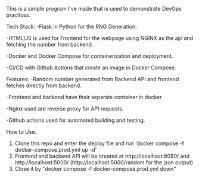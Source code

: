 This is a simple program I've made that is used to demonstrate DevOps practices.

Tech Stack:
-Flask in Python for the RNG Generation.

-HTML/JS is used for Frontend for the webpage using NGINX as the api and fetching the number from backend.

-Docker and Docker Compose for containerization and deployment.

-CI/CD with Github Actions that create an image in Docker Compose.

Features:
-Random number generated from Backend API and frontend fetches directly from backend.

-Frontend and backend have their separate container in docker 

-Nginx used are reverse proxy for API requests.

-Github actions used for automated building and testing. 

How to Use:
1) Clone this repo and enter the deploy file and run 'docker compose -f docker-compose.prod.yml up -d'
2) Frontend and backend API will be created at http://localhost:8080/ and http://localhost:5000/ (http://localhost:5000/random for the json output)
3) Close it by "docker compose -f docker-compose.prod.yml down"

